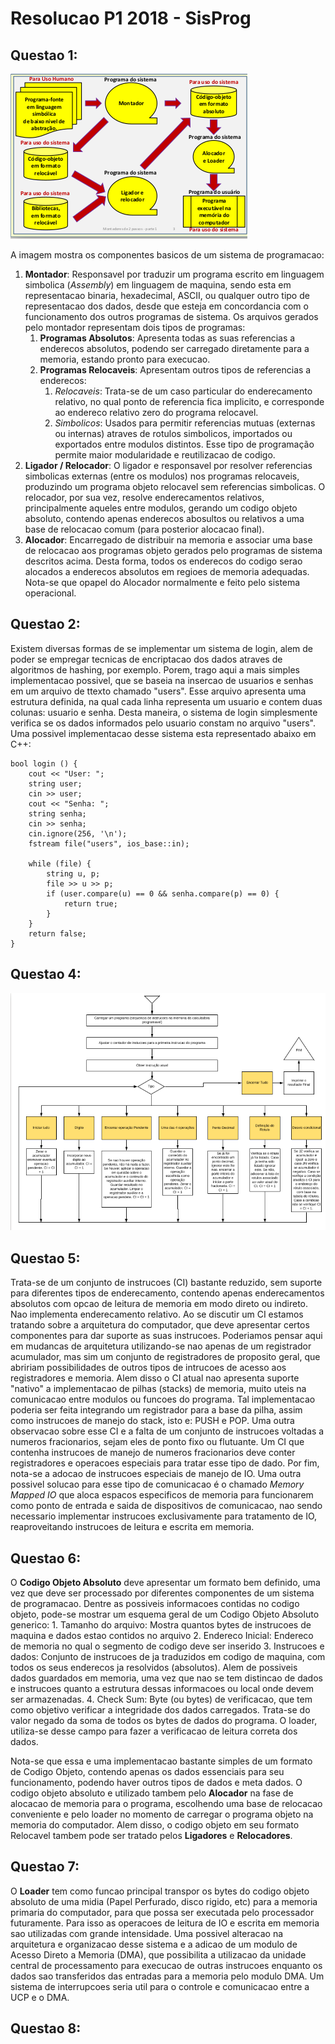 # Resolucao P1 2018 - SisProg

## Questao 1:
![Questao 1 - Solucao](./Questao1.png)

A imagem mostra os componentes basicos de um sistema de programacao:
1. **Montador**: Responsavel por traduzir um programa escrito em linguagem simbolica (*Assembly*) em linguagem de maquina, sendo esta em representacao binaria, hexadecimal, ASCII, ou qualquer outro tipo de representacao dos dados, desde que esteja em concordancia com o funcionamento dos outros programas de sistema. Os arquivos gerados pelo montador representam dois tipos de programas:
	1. **Programas Absolutos**: Apresenta todas as suas referencias a enderecos absolutos, podendo ser carregado diretamente para a memoria, estando pronto para execucao.
	2. **Programas Relocaveis**: Apresentam outros tipos de referencias a enderecos:
		1. *Relocaveis*: Trata-se de um caso particular do enderecamento relativo, no qual ponto de referencia fica implicito, e corresponde ao endereco relativo zero do programa relocavel.
		2. *Simbolicos*: Usados para permitir referencias mutuas (externas ou internas) atraves de rotulos simbolicos, importados ou exportados entre modulos distintos.
Esse tipo de programação permite maior modularidade e reutilizacao de codigo.
2. **Ligador / Relocador**: O ligador e responsavel por resolver referencias simbolicas externas (entre os modulos) nos programas relocaveis, produzindo um programa objeto relocavel sem referencias simbolicas. O relocador, por sua vez, resolve enderecamentos relativos, principalmente aqueles entre modulos, gerando um codigo objeto absoluto, contendo apenas enderecos abosultos ou relativos a uma base de relocacao comum (para posterior alocacao final).
3. **Alocador**: Encarregado de distribuir na memoria e associar uma base de relocacao aos programas objeto gerados pelo programas de sistema descritos acima. Desta forma, todos os enderecos do codigo serao alocados a enderecos absolutos em regioes de memoria adequadas. Nota-se que opapel do Alocador normalmente e feito pelo sistema operacional.

## Questao 2:
Existem diversas formas de se implementar um sistema de login, alem de poder se empregar tecnicas de encriptacao dos dados atraves de algoritmos de hashing, por exemplo. Porem, trago aqui a mais simples implementacao possivel, que se baseia na insercao de usuarios e senhas em um arquivo de ttexto chamado "users". Esse arquivo apresenta uma estrutura definida, na qual cada linha representa um usuario e contem duas colunas: usuario e senha. Desta maneira, o sistema de login simplesmente verifica se os dados informados pelo usuario constam no arquivo "users". Uma possivel implementacao desse sistema esta representado abaixo em C++:

	bool login () {
		cout << "User: ";
		string user;
		cin >> user;
		cout << "Senha: ";
		string senha;
		cin >> senha;
		cin.ignore(256, '\n');
		fstream file("users", ios_base::in);
		
		while (file) {
			string u, p;
			file >> u >> p;
			if (user.compare(u) == 0 && senha.compare(p) == 0) {
				return true;
			}
		}
		return false;
	}

## Questao 4:
![Questao 4 - Solucao](./Questao4.png)


## Questao 5:
Trata-se de um conjunto de instrucoes (CI) bastante reduzido, sem suporte para diferentes tipos de enderecamento, contendo apenas enderecamentos absolutos com opcao de leitura de memoria em modo direto ou indireto. Nao implementa enderecamento relativo. 
Ao se discutir um CI estamos tratando sobre a arquitetura do computador, que deve apresentar certos componentes para dar suporte as suas instrucoes. Poderiamos pensar aqui em mudancas de arquitetura utilizando-se nao apenas de um registrador acumulador, mas sim um conjunto de registradores de proposito geral, que abririam possibilidades de outros tipos de intrucoes de acesso aos registradores e memoria. Alem disso o CI atual nao apresenta suporte "nativo" a implementacao de pilhas (stacks) de memoria, muito uteis na comunicacao entre modulos ou funcoes do programa. Tal implementacao poderia ser feita integrando um registrador para a base da pilha, assim como instrucoes de manejo do stack, isto e: PUSH e POP.
Uma outra observacao sobre esse CI e a falta de um conjunto de instrucoes voltadas a numeros fracionarios, sejam eles de ponto fixo ou flutuante. Um CI que contenha instrucoes de manejo de numeros fracionarios deve conter registradores e operacoes especiais para tratar esse tipo de dado.
Por fim, nota-se a adocao de instrucoes especiais de manejo de IO. Uma outra possivel solucao para esse tipo de comunicacao é o chamado *Memory Mapped IO* que aloca espacos especificos de memoria para funcionarem como ponto de entrada e saida de dispositivos de comunicacao, nao sendo necessario implementar instrucoes exclusivamente para tratamento de IO, reaproveitando instrucoes de leitura e escrita em memoria.

## Questao 6:
O **Codigo Objeto Absoluto** deve apresentar um formato bem definido, uma vez que deve ser processado por diferentes componentes de um sistema de programacao. Dentre as possiveis informacoes contidas no codigo objeto, pode-se mostrar um esquema geral de um Codigo Objeto Absoluto generico:
	1. Tamanho do arquivo: Mostra quantos bytes de instrucoes de maquina e dados estao contidos no arquivo
	2. Endereco Inicial: Endereco de memoria no qual o segmento de codigo deve ser inserido
	3. Instrucoes e dados: Conjunto de instrucoes de ja traduzidos em codigo de maquina, com todos os seus enderecos ja resolvidos (absolutos). Alem de possiveis dados guardados em memoria, uma vez que nao se tem distincao de dados e instrucoes quanto a estrutura dessas informacoes ou local onde devem ser armazenadas.
	4. Check Sum: Byte (ou bytes) de verificacao, que tem como objetivo verificar a integridade dos dados carregados. Trata-se do valor negado da soma de todos os bytes de dados do programa. O loader, utiliza-se desse campo para fazer a verificacao de leitura correta dos dados.

Nota-se que essa e uma implementacao bastante simples de um formato de Codigo Objeto, contendo apenas os dados essenciais para seu funcionamento, podendo haver outros tipos de dados e meta dados. O codigo objeto absoluto e utilizado tambem pelo **Alocador** na fase de alocacao de memoria para o programa, escolhendo uma base de relocacao conveniente e pelo loader no momento de carregar o programa objeto na memoria do computador. Alem disso, o codigo objeto em seu formato Relocavel tambem pode ser tratado pelos **Ligadores** e **Relocadores**.

## Questao 7:

O **Loader** tem como funcao principal transpor os bytes do codigo objeto absoluto de uma midia (Papel Perfurado, disco rigido, etc) para a memoria primaria do computador, para que possa ser executada pelo processador futuramente. Para isso as operacoes de leitura de IO e escrita em memoria sao utilizadas com grande intensidade.
Uma possivel alteracao na arquitetura e organizacao desse sistema e a adicao de um modulo de Acesso Direto a Memoria (DMA), que possibilita a utilizacao da unidade central de processamento para execucao de outras instrucoes enquanto os dados sao transferidos das entradas para a memoria pelo modulo DMA. Um sistema de interrupcoes seria util para o controle e comunicacao entre a UCP e o DMA.

## Questao 8:
